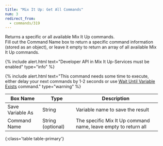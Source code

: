 ```yaml
---
title: "Mix It Up: Get All Commands"
num: 3
redirect_from:
  - commands/319
---
```


Returns a specific or all available Mix It Up commands.  
Fill out the Command Name box to return a specific command information (stored as an object), or leave it empty to return an array of all available Mix It Up commands.

{% include alert.html text="Developer API in Mix It Up-Services must be enabled" type="info" %} 

{% include alert.html text="This command needs some time to execute, either delay your next commands by 1-2 seconds or use <a href='/docs/commands/wait#waituntilvariableexists'>Wait Until Variable Exists</a> command." type="warning" %}



| Box Name | Type | Description | 
|-------|--------|--------|
|Save Variable As|String | Variable name to save the result
|Command Name|String (optional)|The specific Mix It Up command name, leave empty to return all
{:class='table table-primary'}
